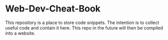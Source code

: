 # Web-Dev-Cheat-Book

This repository is a place to store code snippets. The intention is to collect useful code and contain it here. This repo in the future will then be compiled into a website.
